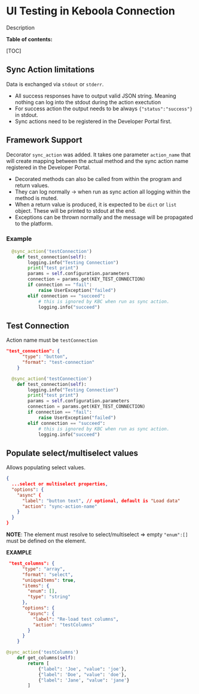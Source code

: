 # UI Testing in Keboola Connection

Description

**Table of contents:**

[TOC]

## Sync Action limitations

Data is exchanged via `stdout` or `stderr`.

- All success responses have to output valid JSON string. Meaning nothing can log into the stdout during the action exectution
- For success action the output needs to be always `{"status":"success"}` in stdout.
- Sync actions need to be registered in the Developer Portal first.

## Framework Support

Decorator `sync_action` was added. It takes one parameter `action_name` that will create mapping between the actual method 
and the sync action name registered in the Developer Portal.

- Decorated methods can also be called from within the program and return values. 
- They can log normally -> when run as sync action all logging within the method is muted.
- When a return value is produced, it is expected to be `dict` or `list` object. These will be printed to stdout at the end.
- Exceptions can be thrown normally and the message will be propagated to the platform.


### Example

```python
  @sync_action('testConnection')
    def test_connection(self):
        logging.info("Testing Connection")
        print("test print")
        params = self.configuration.parameters
        connection = params.get(KEY_TEST_CONNECTION)
        if connection == "fail":
            raise UserException("failed")
        elif connection == "succeed":
            # this is ignored by KBC when run as sync action.
            logging.info("succeed")
```

## Test Connection

Action name must be `testConnection`

```json
"test_connection": {
      "type": "button",
      "format": "test-connection"
    }
```

```python
  @sync_action('testConnection')
    def test_connection(self):
        logging.info("Testing Connection")
        print("test print")
        params = self.configuration.parameters
        connection = params.get(KEY_TEST_CONNECTION)
        if connection == "fail":
            raise UserException("failed")
        elif connection == "succeed":
            # this is ignored by KBC when run as sync action.
            logging.info("succeed")
```

## Populate select/multiselect values

Allows populating select values. 

```json
{
  ...select or multiselect properties,
  "options": {
    "async" {
      "label": "button text", // optional, default is "Load data"
      "action": "sync-action-name"
    }
  }
}
```

**NOTE**: The element must resolve to select/multiselect => empty `"enum":[]` must be defined on the element.

**EXAMPLE**

```json
 "test_columns": {
      "type": "array",
      "format": "select",
      "uniqueItems": true,
      "items": {
        "enum": [],
        "type": "string"
      },
      "options": {
        "async": {
          "label": "Re-load test columns",
          "action": "testColumns"
        }
      }
    }
```

```python
@sync_action('testColumns')
    def get_columns(self):
        return [
            {"label": 'Joe', "value": 'joe'},
            {"label": 'Doe', "value": 'doe'},
            {"label": 'Jane', "value": 'jane'}
        ]
```